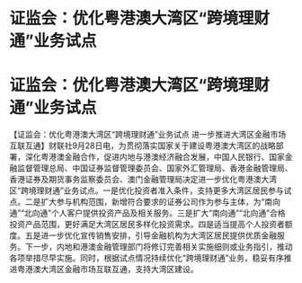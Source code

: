 # 证监会：优化粤港澳大湾区“跨境理财通”业务试点

# 证监会：优化粤港澳大湾区“跨境理财通”业务试点

【证监会：优化粤港澳大湾区“跨境理财通”业务试点
进一步推进大湾区金融市场互联互通】财联社9月28日电，为贯彻落实国家关于建设粤港澳大湾区的战略部署，深化粤港澳金融合作，促进内地与港澳经济融合发展，中国人民银行、国家金融监督管理总局、中国证券监督管理委员会、国家外汇管理局、香港金融管理局、香港证券及期货事务监察委员会、澳门金融管理局决定进一步优化粤港澳大湾区“跨境理财通”业务试点。一是优化投资者准入条件，支持更多大湾区居民参与试点。二是扩大参与机构范围，新增符合要求的证券公司作为参与主体，为“南向通”“北向通”个人客户提供投资产品及相关服务。三是扩大“南向通”“北向通”合格投资产品范围，更好满足大湾区居民多样化投资需求。四是适当提高个人投资者额度。五是进一步优化宣传销售安排，引导金融机构为大湾区居民提供优质金融服务。下一步，内地和港澳金融管理部门将修订完善相关实施细则或业务指引，推动各项举措尽早实施。同时，根据试点情况持续优化“跨境理财通”业务，稳妥有序推进粤港澳大湾区金融市场互联互通，支持大湾区建设。

